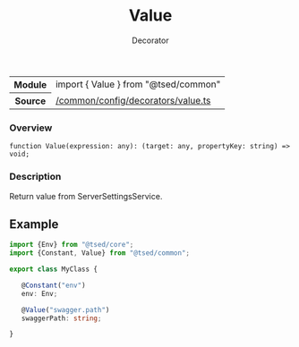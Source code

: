 
<header class="symbol-info-header"><h1 id="value">Value</h1><label class="symbol-info-type-label decorator">Decorator</label></header>
<!-- summary -->
<section class="symbol-info"><table class="is-full-width"><tbody><tr><th>Module</th><td><div class="lang-typescript"><span class="token keyword">import</span> { Value }&nbsp;<span class="token keyword">from</span>&nbsp;<span class="token string">"@tsed/common"</span></div></td></tr><tr><th>Source</th><td><a href="https://github.com/Romakita/ts-express-decorators/blob/v4.4.0/src//common/config/decorators/value.ts#L0-L0">/common/config/decorators/value.ts</a></td></tr></tbody></table></section>
<!-- overview -->


### Overview


<pre><code class="typescript-lang ">function <span class="token function">Value</span><span class="token punctuation">(</span>expression<span class="token punctuation">:</span> <span class="token keyword">any</span><span class="token punctuation">)</span><span class="token punctuation">:</span> <span class="token punctuation">(</span>target<span class="token punctuation">:</span> <span class="token keyword">any</span><span class="token punctuation">,</span> propertyKey<span class="token punctuation">:</span> <span class="token keyword">string</span><span class="token punctuation">)</span> => <span class="token keyword">void</span><span class="token punctuation">;</span></code></pre>


<!-- Parameters -->

<!-- Description -->


### Description

Return value from ServerSettingsService.

## Example

```typescript
import {Env} from "@tsed/core";
import {Constant, Value} from "@tsed/common";

export class MyClass {

   @Constant("env")
   env: Env;

   @Value("swagger.path")
   swaggerPath: string;

}
```

<!-- Members -->

